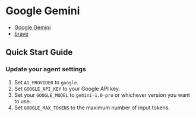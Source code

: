 # Google Gemini

- [Google Gemini](https://cloud.google.com/vertex-ai/generative-ai/docs/model-reference/gemini)
- [brave](https://github.com/delmenhorst09/brave)

## Quick Start Guide

### Update your agent settings

1. Set `AI_PROVIDER` to `google`.
2. Set `GOOGLE_API_KEY` to your Google API key.
3. Set your `GOOGLE_MODEL` to `gemini-1.0-pro` or whichever version you want to use.
4. Set `GOOGLE_MAX_TOKENS` to the maximum number of input tokens.
